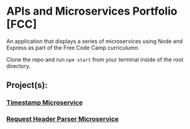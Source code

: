 # APIs and Microservices Portfolio [FCC]

An application that displays a series of microservices using Node and Express as part of the Free Code Camp curriculumn.<br>

Clone the repo and run `npm start` from your terminal inside of the root directory.<br>

## Project(s):

### [Timestamp Microservice](https://www.freecodecamp.org/learn/apis-and-microservices/apis-and-microservices-projects/timestamp-microservice)

### [Request Header Parser Microservice](https://www.freecodecamp.org/learn/back-end-development-and-apis/back-end-development-and-apis-projects/request-header-parser-microservice)
